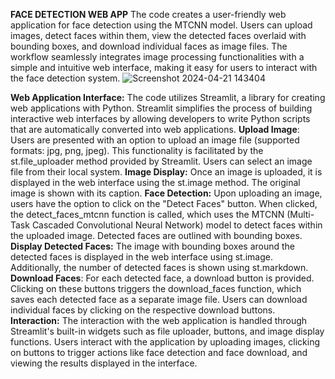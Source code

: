 **FACE DETECTION WEB APP**
 The code creates a user-friendly web application for face detection using the MTCNN model. Users can upload images, detect faces within them, view the detected faces overlaid with bounding boxes, and download individual faces as image files. The workflow seamlessly integrates image processing functionalities with a simple and intuitive web interface, making it easy for users to interact with the face detection system.
![Screenshot 2024-04-21 143404](https://github.com/depak-kumar/face_detection_webaap/assets/129481998/d2f3f3f0-e890-426c-ab9f-7b941db5742b)

**Web Application Interface:** The code utilizes Streamlit, a library for creating web applications with Python. Streamlit simplifies the process of building interactive web interfaces by allowing developers to write Python scripts that are automatically converted into web applications.
**Upload Image**: Users are presented with an option to upload an image file (supported formats: jpg, png, jpeg). This functionality is facilitated by the st.file_uploader method provided by Streamlit. Users can select an image file from their local system.
**Image Display:** Once an image is uploaded, it is displayed in the web interface using the st.image method. The original image is shown with its caption.
**Face Detection:** Upon uploading an image, users have the option to click on the "Detect Faces" button. When clicked, the detect_faces_mtcnn function is called, which uses the MTCNN (Multi-Task Cascaded Convolutional Neural Network) model to detect faces within the uploaded image. Detected faces are outlined with bounding boxes.
**Display Detected Faces:** The image with bounding boxes around the detected faces is displayed in the web interface using st.image. Additionally, the number of detected faces is shown using st.markdown.
**Download Faces**: For each detected face, a download button is provided. Clicking on these buttons triggers the download_faces function, which saves each detected face as a separate image file. Users can download individual faces by clicking on the respective download buttons.
**Interaction:** The interaction with the web application is handled through Streamlit's built-in widgets such as file uploader, buttons, and image display functions. Users interact with the application by uploading images, clicking on buttons to trigger actions like face detection and face download, and viewing the results displayed in the interface.
